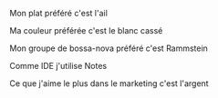 Mon plat préféré c'est l'ail

Ma couleur préférée c'est le blanc cassé

Mon groupe de bossa-nova préféré c'est Rammstein

Comme IDE j'utilise Notes

Ce que j'aime le plus dans le marketing c'est l'argent
